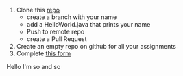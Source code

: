 1. Clone this [repo](https://github.com/sanjay-java/batch32-day2) 
    - create a branch with your name
    - add a HelloWorld.java that prints your name
    - Push to remote repo
    - create a Pull Request
2. Create an empty repo on github for all your assignments
3. Complete [this form](https://forms.gle/wQ47Z95AXBGdDVXT7)
 

Hello I'm so and so